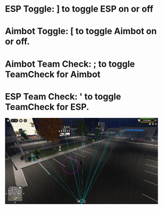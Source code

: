 # ESP Toggle: ] to toggle ESP on or off
# Aimbot Toggle: [ to toggle Aimbot on or off.
# Aimbot Team Check: ; to toggle TeamCheck for Aimbot
# ESP Team Check: ' to toggle TeamCheck for ESP.
<img src="https://github.com/SYFER-eng/Roblox-Menu-Hub/blob/main/Scripts/UD-AIM/The%20Display.png?raw=true" alt="https://github.com/SYFER-eng/Roblox-Menu-Hub/blob/main/Scripts/UD-AIM/The%20Display.png?raw=true">
